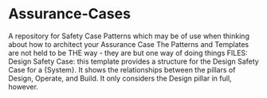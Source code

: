 # Assurance-Cases
A repository for Safety Case Patterns which may be of use when thinking about how to architect your Assurance Case
The Patterns and Templates are not held to be THE way - they are but one way of doing things
FILES:
Design Safety Case: this template provides a structure for the Design Safety Case for a {System}. It shows the relationships between the pillars of Design, Operate, and Build. It only considers the Design pillar in full, however.
